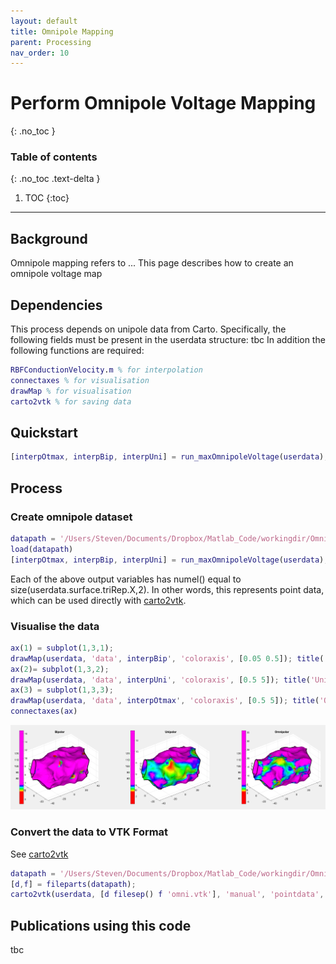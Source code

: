```yaml
---
layout: default
title: Omnipole Mapping
parent: Processing
nav_order: 10
---
```


# Perform Omnipole Voltage Mapping
{: .no_toc }

### Table of contents
{: .no_toc .text-delta }

1. TOC
{:toc}

---

## Background
Omnipole mapping refers to ...
This page describes how to create an omnipole voltage map

## Dependencies
This process depends on unipole data from Carto. Specifically, the following fields must be present in the userdata structure:
tbc
In addition the following functions are required:
```matlab
RBFConductionVelocity.m % for interpolation
connectaxes % for visualisation
drawMap % for visualisation
carto2vtk % for saving data
```

## Quickstart
```matlab
[interpOtmax, interpBip, interpUni] = run_maxOmnipoleVoltage(userdata);
```

## Process
### Create omnipole dataset
```matlab
datapath = '/Users/Steven/Documents/Dropbox/Matlab_Code/workingdir/OmnipoleMapping/data/485LAiain.mat';
load(datapath)
[interpOtmax, interpBip, interpUni] = run_maxOmnipoleVoltage(userdata);
```
Each of the above output variables has numel() equal to size(userdata.surface.triRep.X,2). In other words, this represents point data, which can be used directly with [carto2vtk](/docs/processing/carto2vtk).

### Visualise the data
```matlab
ax(1) = subplot(1,3,1);
drawMap(userdata, 'data', interpBip', 'coloraxis', [0.05 0.5]); title('Bipolar');
ax(2)= subplot(1,3,2);
drawMap(userdata, 'data', interpUni', 'coloraxis', [0.5 5]); title('Unipolar');
ax(3) = subplot(1,3,3);
drawMap(userdata, 'data', interpOtmax', 'coloraxis', [0.5 5]); title('Omnipolar');
connectaxes(ax)
```
![](/assets/images/bipuniomni.png)
### Convert the data to VTK Format
See [carto2vtk](/docs/processing/carto2vtk)
```matlab
datapath = '/Users/Steven/Documents/Dropbox/Matlab_Code/workingdir/OmnipoleMapping/data/485LAiain.mat';
[d,f] = fileparts(datapath);
carto2vtk(userdata, [d filesep() f 'omni.vtk'], 'manual', 'pointdata', interpOtmax);
```

## Publications using this code
tbc
